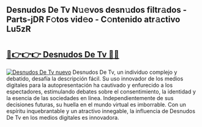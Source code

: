 ## Desnudos De Tv N𝚞𝚎vos desn𝚞dos filtr𝚊dos - Parts-jDR F𝚘tos vid𝚎o - C𝚘ntenido atr𝚊ctivo Lu5zR

# <h2><a href="http://mb0e19.tromn.icu/?c=Desnudos+De+Tv">🔗👉👉👉 Desnudos De Tv 🔗🔗</a></h2>

[![Desnudos De Tv nuevo](https://i.imgur.com/pEAQMta.gif)](http://mb0e19.tromn.icu/?c=Desnudos+De+Tv)
Desnudos De Tv, un individuo complejo y debatido, desafía la descripción fácil. Su uso innovador de los medios digitales para la autopresentación ha cautivado y enfurecido a los espectadores, estimulando debates sobre el consentimiento, la identidad y la esencia de las sociedades en línea. Independientemente de sus decisiones futuras, su huella en el mundo virtual es imborrable. Con un espíritu inquebrantable y un atractivo innegable, la influencia de Desnudos De Tv en los medios digitales es innovadora.
